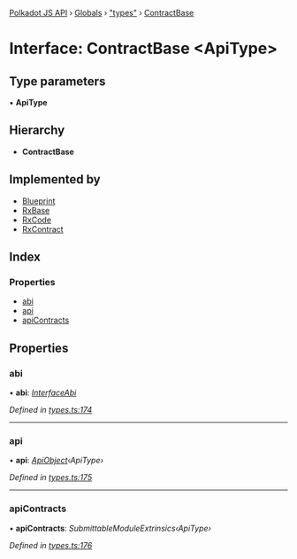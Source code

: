 [Polkadot JS API](../README.md) › [Globals](../globals.md) › ["types"](../modules/_types_.md) › [ContractBase](_types_.contractbase.md)

# Interface: ContractBase <**ApiType**>

## Type parameters

▪ **ApiType**

## Hierarchy

* **ContractBase**

## Implemented by

* [Blueprint](../classes/_rxblueprint_.blueprint.md)
* [RxBase](../classes/_rxbase_.rxbase.md)
* [RxCode](../classes/_rxcode_.rxcode.md)
* [RxContract](../classes/_rxcontract_.rxcontract.md)

## Index

### Properties

* [abi](_types_.contractbase.md#abi)
* [api](_types_.contractbase.md#api)
* [apiContracts](_types_.contractbase.md#apicontracts)

## Properties

###  abi

• **abi**: *[InterfaceAbi](_types_.interfaceabi.md)*

*Defined in [types.ts:174](https://github.com/polkadot-js/api/blob/453aacb669/packages/api-contract/src/types.ts#L174)*

___

###  api

• **api**: *[ApiObject](../modules/_types_.md#apiobject)‹ApiType›*

*Defined in [types.ts:175](https://github.com/polkadot-js/api/blob/453aacb669/packages/api-contract/src/types.ts#L175)*

___

###  apiContracts

• **apiContracts**: *SubmittableModuleExtrinsics‹ApiType›*

*Defined in [types.ts:176](https://github.com/polkadot-js/api/blob/453aacb669/packages/api-contract/src/types.ts#L176)*
